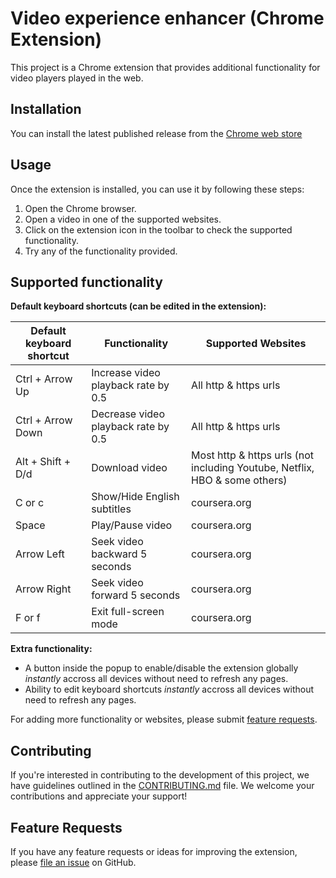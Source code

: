 # Video experience enhancer (Chrome Extension)

This project is a Chrome extension that provides additional functionality for video players played in the web.

## Installation

You can install the latest published release from the [Chrome web store](https://chromewebstore.google.com/detail/video-experience-enhancer/gpgijjcmnjpbdpaijihbchgdeencehng?hl=en)

## Usage

Once the extension is installed, you can use it by following these steps:

1. Open the Chrome browser.
2. Open a video in one of the supported websites.
3. Click on the extension icon in the toolbar to check the supported functionality.
4. Try any of the functionality provided.

## Supported functionality

**Default keyboard shortcuts (can be edited in the extension):**

| Default keyboard shortcut | Functionality                       | Supported Websites                                                         |
| ------------------------- | ----------------------------------- | -------------------------------------------------------------------------- |
| Ctrl + Arrow Up           | Increase video playback rate by 0.5 | All http & https urls                                                      |
| Ctrl + Arrow Down         | Decrease video playback rate by 0.5 | All http & https urls                                                      |
| Alt + Shift + D/d         | Download video                      | Most http & https urls (not including Youtube, Netflix, HBO & some others) |
| C or c                    | Show/Hide English subtitles         | coursera.org                                                               |
| Space                     | Play/Pause video                    | coursera.org                                                               |
| Arrow Left                | Seek video backward 5 seconds       | coursera.org                                                               |
| Arrow Right               | Seek video forward 5 seconds        | coursera.org                                                               |
| F or f                    | Exit full-screen mode               | coursera.org                                                               |

**Extra functionality:**

- A button inside the popup to enable/disable the extension globally _instantly_ accross all devices without need to refresh any pages.
- Ability to edit keyboard shortcuts _instantly_ accross all devices without need to refresh any pages.

For adding more functionality or websites, please submit [feature requests](#feature-requests).

## Contributing

If you're interested in contributing to the development of this project, we have guidelines outlined in the [CONTRIBUTING.md](CONTRIBUTING.md) file. We welcome your contributions and appreciate your support!

## Feature Requests

If you have any feature requests or ideas for improving the extension, please [file an issue](https://github.com/walidghallab/video-experience-enhancer/issues) on GitHub.
